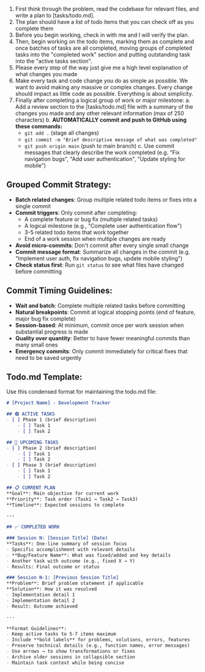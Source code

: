 1. First think through the problem, read the codebase for relevant files, and write a plan to [tasks/todo.md].
2. The plan should have a list of todo items that you can check off as you complete them
3. Before you begin working, check in with me and I will verify the plan.
4. Then, begin working on the todo items, marking them as complete and once batches of tasks are all completed, moving groups of completed tasks into the "completed work" section and putting outstanding task into the "active tasks section".
5. Please every step of the way just give me a high level explanation of what changes you made
6. Make every task and code change you do as simple as possible. We want to avoid making any massive or complex changes. Every change should impact as little code as possible. Everything is about simplicity.
7. Finally after completing a logical group of work or major milestone:
   a. Add a review section to the [tasks/todo.md] file with a summary of the changes you made and any other relevant information (max of 250 characters)
   b. **AUTOMATICALLY commit and push to GitHub using these commands:**
      - `git add .` (stage all changes)
      - `git commit -m "Brief descriptive message of what was completed"`
      - `git push origin main` (push to main branch)
   c. Use commit messages that clearly describe the work completed (e.g. "Fix navigation bugs", "Add user authentication", "Update styling for mobile")

## Grouped Commit Strategy:
- **Batch related changes**: Group multiple related todo items or fixes into a single commit
- **Commit triggers**: Only commit after completing:
  - A complete feature or bug fix (multiple related tasks)
  - A logical milestone (e.g., "Complete user authentication flow")
  - 3-5 related todo items that work together
  - End of a work session when multiple changes are ready
- **Avoid micro-commits**: Don't commit after every single small change
- **Commit message format**: Summarize all changes in the commit (e.g. "Implement user auth, fix navigation bugs, update mobile styling")
- **Check status first**: Run `git status` to see what files have changed before committing

## Commit Timing Guidelines:
- **Wait and batch**: Complete multiple related tasks before committing
- **Natural breakpoints**: Commit at logical stopping points (end of feature, major bug fix complete)
- **Session-based**: At minimum, commit once per work session when substantial progress is made
- **Quality over quantity**: Better to have fewer meaningful commits than many small ones
- **Emergency commits**: Only commit immediately for critical fixes that need to be saved urgently

## Todo.md Template:
Use this condensed format for maintaining the todo.md file:

```markdown
# [Project Name] - Development Tracker

## 🟢 ACTIVE TASKS
- [ ] Phase 1 (brief description)
    - [ ] Task 1
    - [ ] Task 2

## 🔴 UPCOMING TASKS
- [ ] Phase 2 (brief description)
    - [ ] Task 1
    - [ ] Task 2
- [ ] Phase 3 (brief description)
    - [ ] Task 1
    - [ ] Task 2

## 📋 CURRENT PLAN
**Goal**: Main objective for current work
**Priority**: Task order (Task1 → Task2 → Task3)
**Timeline**: Expected sessions to complete

---

## ✅ COMPLETED WORK

### Session N: [Session Title] (Date)
**Tasks**: One-line summary of session focus
- Specific accomplishment with relevant details
- **Bug/Feature Name**: What was fixed/added and key details
- Another task with outcome (e.g., fixed X → Y)
- Results: Final outcome or status

### Session N-1: [Previous Session Title]
**Problem**: Brief problem statement if applicable
**Solution**: How it was resolved
- Implementation detail 1
- Implementation detail 2
- Result: Outcome achieved

---

**Format Guidelines**:
- Keep active tasks to 5-7 items maximum
- Include **bold labels** for problems, solutions, errors, features
- Preserve technical details (e.g., function names, error messages)
- Use arrows → to show transformations or fixes
- Archive older sessions in collapsible section
- Maintain task context while being concise